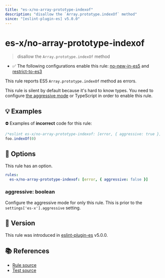 ```yaml
---
title: "es-x/no-array-prototype-indexof"
description: "disallow the `Array.prototype.indexOf` method"
since: "[eslint-plugin-es] v5.0.0"
---
```


# es-x/no-array-prototype-indexof
> disallow the `Array.prototype.indexOf` method

- ✅ The following configurations enable this rule: [no-new-in-es5] and [restrict-to-es3]

This rule reports ES5 `Array.prototype.indexOf` method as errors.

This rule is silent by default because it's hard to know types. You need to configure [the aggressive mode](../#the-aggressive-mode) or TypeScript in order to enable this rule.

## 💡 Examples

⛔ Examples of **incorrect** code for this rule:

<eslint-playground type="bad">

```js
/*eslint es-x/no-array-prototype-indexof: [error, { aggressive: true }] */
foo.indexOf(0)
```

</eslint-playground>

## 🔧 Options

This rule has an option.

```yaml
rules:
  es-x/no-array-prototype-indexof: [error, { aggressive: false }]
```

### aggressive: boolean

Configure the aggressive mode for only this rule.
This is prior to the `settings['es-x'].aggressive` setting.

## 🚀 Version

This rule was introduced in [eslint-plugin-es] v5.0.0.

[eslint-plugin-es]: https://github.com/mysticatea/eslint-plugin-es

## 📚 References

- [Rule source](https://github.com/eslint-community/eslint-plugin-es-x/blob/master/lib/rules/no-array-prototype-indexof.js)
- [Test source](https://github.com/eslint-community/eslint-plugin-es-x/blob/master/tests/lib/rules/no-array-prototype-indexof.js)

[no-new-in-es5]: ../configs/index.md#no-new-in-es5
[restrict-to-es3]: ../configs/index.md#restrict-to-es3
